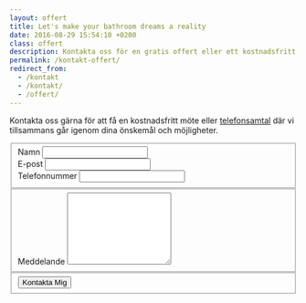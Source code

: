 ```yaml
---
layout: offert
title: Let's make your bathroom dreams a reality
date: 2016-08-29 15:54:10 +0200
class: offert
description: Kontakta oss för en gratis offert eller ett kostnadsfritt besök.
permalink: /kontakt-offert/
redirect_from:
  - /kontakt
  - /kontakt/
  - /offert/
---
```

<section class="cta-form center p-b-90px">
  <div class="container">
    <p>Kontakta oss gärna för att få en kostnadsfritt möte eller <a href="tel:+468366121" class="footer-link">telefonsamtal</a> där vi tillsammans går igenom dina önskemål och möjligheter.</p>
    <form action-xhr="https://getsimpleform.com/messages?form_api_token=5ab23810db39b60660122bd3f7480688" method="post" target="_top">
      <fieldset>
        <div class="form-row">
          <input type='hidden' name='redirect_to' value='https://www.stockholmsbadrumsrenovering.com/tack/' />
          <label class="required" for="name">Namn</label>
          <input name="name" type="text" required>
        </div>
        <div class="form-row">
          <label class="required" for="email">E-post</label>
          <input name="email" type="email" required>
        </div>
        <div class="form-row">
          <label for="email">Telefonnummer</label>
          <input name="phone" type="tel">
          <input type="hidden" name='content'>
        </div>
      </fieldset>
      <fieldset>
        <label for="message">Meddelande</label>
        <textarea name="message" rows="8" placeholder=""></textarea>
      </fieldset>
      <fieldset>
        <input class="form-button" type="submit" value="Kontakta Mig">
      </fieldset>
    </form>
  </div>
</section>